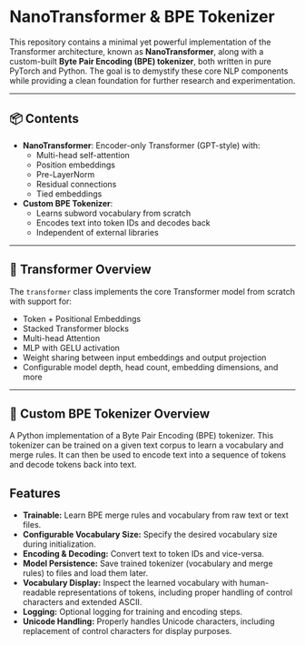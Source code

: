 # NanoTransformer & BPE Tokenizer

This repository contains a minimal yet powerful implementation of the Transformer architecture, known as **NanoTransformer**, along with a custom-built **Byte Pair Encoding (BPE) tokenizer**, both written in pure PyTorch and Python. The goal is to demystify these core NLP components while providing a clean foundation for further research and experimentation.

---

## 📦 Contents

- **NanoTransformer**: Encoder-only Transformer (GPT-style) with:
  - Multi-head self-attention
  - Position embeddings
  - Pre-LayerNorm
  - Residual connections
  - Tied embeddings
- **Custom BPE Tokenizer**:
  - Learns subword vocabulary from scratch
  - Encodes text into token IDs and decodes back
  - Independent of external libraries

---

## 🧠 Transformer Overview

The `transformer` class implements the core Transformer model from scratch with support for:

- Token + Positional Embeddings
- Stacked Transformer blocks
- Multi-head Attention
- MLP with GELU activation
- Weight sharing between input embeddings and output projection
- Configurable model depth, head count, embedding dimensions, and more

---

## 📜 Custom BPE Tokenizer Overview

A Python implementation of a Byte Pair Encoding (BPE) tokenizer. This tokenizer can be trained on a given text corpus to learn a vocabulary and merge rules. It can then be used to encode text into a sequence of tokens and decode tokens back into text.

## Features

-   **Trainable:** Learn BPE merge rules and vocabulary from raw text or text files.
-   **Configurable Vocabulary Size:** Specify the desired vocabulary size during initialization.
-   **Encoding & Decoding:** Convert text to token IDs and vice-versa.
-   **Model Persistence:** Save trained tokenizer (vocabulary and merge rules) to files and load them later.
-   **Vocabulary Display:** Inspect the learned vocabulary with human-readable representations of tokens, including proper handling of control characters and extended ASCII.
-   **Logging:** Optional logging for training and encoding steps.
-   **Unicode Handling:** Properly handles Unicode characters, including replacement of control characters for display purposes.
